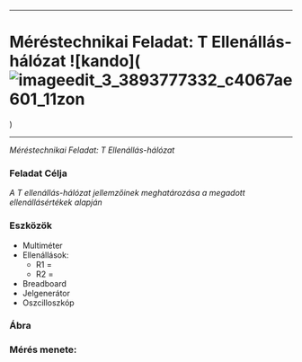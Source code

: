 ***
# Méréstechnikai Feladat: T Ellenállás-hálózat ![kando](![imageedit_3_3893777332_c4067ae601_11zon](https://github.com/user-attachments/assets/d2928cd5-96d0-4c65-b70d-2f533692a9ed)
) 

 
***
*Méréstechnikai Feladat: T Ellenállás-hálózat*
### Feladat Célja  
*A T ellenállás-hálózat jellemzőinek meghatározása a megadott ellenállásértékek alapján*
### Eszközök

- Multiméter    
- Ellenállások:
  - R1 =
  - R2 =
- Breadboard
- Jelgenerátor
- Oszcilloszkóp
### Ábra 




### Mérés menete:
